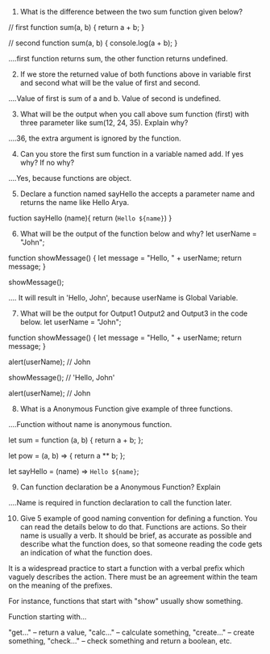 1. What is the difference between the two sum function given below?

// first
function sum(a, b) {
  return a + b;
}

// second
function sum(a, b) {
  console.log(a + b);
}

....first function returns sum, the other function returns undefined.




2. If we store the returned value of both functions above in variable first and second what will be the value of first and second.

....Value of first is sum of a and b. Value of second is undefined.




3. What will be the output when you call above sum function (first) with three parameter like sum(12, 24, 35). Explain why?

....36, the extra argument is ignored by the function.



4. Can you store the first sum function in a variable named add. If yes why? If no why?

....Yes, because functions are object.

5. Declare a function named sayHello the accepts a parameter name and returns the name like Hello Arya.

fuction sayHello (name){
return (`Hello ${name}`)
}


6. What will be the output of the function below and why?
let userName = "John";

function showMessage() {
  let message = "Hello, " + userName;
  return message;
}

showMessage();

.... It will result in 'Hello, John', because userName is Global Variable.



7. What will be the output for Output1 Output2 and Output3 in the code below.
let userName = "John";

function showMessage() {
  let message = "Hello, " + userName;
  return message;
}

alert(userName); // John

showMessage(); //  'Hello, John'

alert(userName); // John


8. What is a Anonymous Function give example of three functions.

....Function without name is anonymous function.

let sum = function (a, b) {
  return a + b;
};

let pow = (a, b) => {
  return a ** b;
};

let sayHello = (name) => `Hello ${name}`;

9. Can function declaration be a Anonymous Function? Explain

....Name is required in function declaration to call the function later.

10. Give 5 example of good naming convention for defining a function. You can read the details below to do that.
Functions are actions. So their name is usually a verb. It should be brief, as accurate as possible and describe what the function does, so that someone reading the code gets an indication of what the function does.

It is a widespread practice to start a function with a verbal prefix which vaguely describes the action. There must be an agreement within the team on the meaning of the prefixes.

For instance, functions that start with "show" usually show something.

Function starting with…

"get…" – return a value,
"calc…" – calculate something,
"create…" – create something,
"check…" – check something and return a boolean, etc.